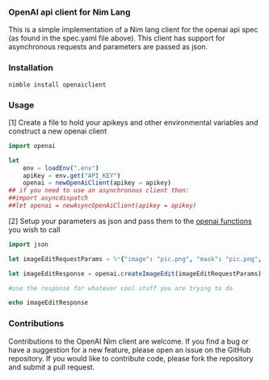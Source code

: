 ### OpenAI api client for Nim Lang
This is a simple implementation of a Nim lang client for the openai api spec (as found in the spec.yaml file above). This client has support for asynchronous requests and parameters are passed as json.


### Installation

```console
nimble install openaiclient         
```

### Usage

[1] Create a file to hold your apikeys and other environmental variables and construct a new openai client 

```nim
import openai

let 
    env = loadEnv(".env")
    apiKey = env.get("API_KEY")
    openai = newOpenAiClient(apikey = apikey)
## if you need to use an asynchronous client then:
##import asyncdispatch
##let openai = newAsyncOpenAiClient(apikey = apikey)

```

[2] Setup your parameters as json and pass them to the [openai functions](https://platform.openai.com/docs/api-reference) you wish to call

```nim
import json

let imageEditRequestParams = %*{"image": "pic.png", "mask": "pic.png", "prompt": "A Nice Tesla For Asiwaju",   "n": 2, "size": "512x512"}

let imageEditResponse = openai.createImageEdit(imageEditRequestParams)

#use the response for whatever cool stuff you are trying to do

echo imageEditResponse

```

### Contributions
Contributions to the OpenAI Nim client are welcome. If you find a bug or have a suggestion for a new feature, please open an issue on the GitHub repository. If you would like to contribute code, please fork the repository and submit a pull request.